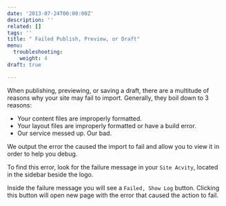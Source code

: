 ```yaml
---
date: '2013-07-24T00:00:00Z'
description: ''
related: []
tags: ''
title: " Failed Publish, Preview, or Draft"
menu:
  troubleshooting:
    weight: 4
draft: true

---
```

When publishing, previewing, or saving a draft, there are a multitude of reasons why your site may fail to import. Generally, they boil down to 3 reasons:

- Your content files are improperly formatted.
- Your layout files are improperly formatted or have a build error.
- Our service messed up. Our bad.

We output the error the caused the import to fail and allow you to view it in order to help you debug.

To find this error, look for the failure message in your `Site Acvity`, located in the sidebar beside the logo.

Inside the failure message you will see a `Failed, Show Log` button. Clicking this button will open new page with the error that caused the action to fail.